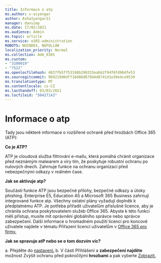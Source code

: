 ```yaml
---
title: Informace o atp
ms.author: v-aiyengar
author: AshaIyengar21
manager: dansimp
ms.date: 17/02/2021
ms.audience: Admin
ms.topic: article
ms.service: o365-administration
ROBOTS: NOINDEX, NOFOLLOW
localization_priority: Normal
ms.collection: Adm_O365
ms.custom:
- "3100019"
- "7522"
ms.openlocfilehash: 4837fb5ff53198b290333eabb2f94f6fd96dfe53
ms.sourcegitcommit: 969219d6dff18d86d679d4d8741d1e39e4ce9539
ms.translationtype: MT
ms.contentlocale: cs-CZ
ms.lasthandoff: 03/03/2021
ms.locfileid: "50427143"
---
```

# <a name="learn-about-atp"></a>Informace o atp

Tady jsou některé informace o rozšířené ochraně před hrozbách Office 365 (ATP):

**Co je ATP?**

ATP je cloudová služba filtrování e-mailu, která pomáhá chránit organizace před neznámým malwarem a viry tím, že poskytuje robustní ochranu po nulových dnech. Zahrnuje funkce na ochranu organizací před nebezpečnými odkazy v reálném čase.

**Jak se aktivuje atp?**

Součástí funkce ATP jsou bezpečné přílohy, bezpečné odkazy a útoky phishing. Enterprise E5, Education A5 a Microsoft 365 Business zahrnují integrované funkce atp. Všechny ostatní plány vyžadují doplněk k předplatnému ATP. Je potřeba přiřadit uživatelům příslušné licence, aby je chránila ochrana poskytovatelem služeb Office 365. Abyste k této funkci měli přístup, musíte mít oprávnění globálního správce nebo správce zabezpečení. Další informace o hromadném použití licencí pro koncové uživatele najdete v tématu Přiřazení licencí uživatelům v [Office 365 pro firmy.](https://go.microsoft.com/fwlink/?linkid=2093435)

**Jak se spravuje atP nebo se o tom dozvím víc?**

a. Přejděte do [nastavení.](https://go.microsoft.com/fwlink/p/?linkid=2075721)
b. V části Přihlášení a **zabezpečení najděte** možnost Zvýšit ochranu před pokročilými **hrozbami** a pak vyberte [Zobrazit.](https://go.microsoft.com/fwlink/?linkid=2109302)
